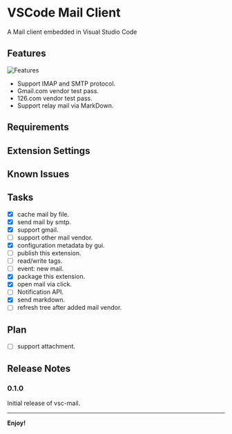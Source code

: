 # VSCode Mail Client

A Mail client embedded in Visual Studio Code

## Features

![Features](https://tva1.sinaimg.cn/large/e6c9d24egy1h4vxxwaxpij219d0u0jx0.jpg)

- Support IMAP and SMTP protocol.
- Gmail.com vendor test pass.
- 126.com vendor test pass.
- Support relay mail via MarkDown.

## Requirements

## Extension Settings

## Known Issues

## Tasks

- [x] cache mail by file.
- [x] send mail by smtp.
- [x] support gmail.
- [ ] support other mail vendor.
- [x] configuration metadata by gui.
- [ ] publish this extension.
- [ ] read/write tags.
- [ ] event: new mail.
- [x] package this extension.
- [x] open mail via click.
- [ ] Notification API.
- [x] send markdown.
- [ ] refresh tree after added mail vendor.

## Plan

- [ ] support attachment.

## Release Notes

### 0.1.0

Initial release of vsc-mail.

-----------------------------------------------------------------------------------------------------------
**Enjoy!**
